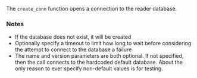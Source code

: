 The `create_conn` function opens a connection to the reader database.

### Notes

* If the database does not exist, it will be created
* Optionally specify a timeout to limit how long to wait before considering the attempt to connect to the database a failure
* The name and version parameters are both optional. If not specified, then the call connects to the hardcoded default database. About the only reason to ever specify non-default values is for testing.

